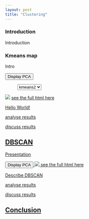 ```yaml
---
layout: post
title: "Clustering"
---
```





### Introduction

Introduction 


### Kmeans map

Intro

<input type="button" onclick="display_pca()" id="pca_button" value="Display PCA">

<figure>
<select onchange="theThingToDoIfItChange()" id="selection">
	  <option value="kmeans2">kmeans2</option>
      <option value="kmeans3">kmeans3</option>
      <option value="kmeans4">kmeans4</option>
      <option value="kmeans5">kmeans5</option>
</select>
</figure>

<img src="{{ site.github.url }}/assets/data/map_ml/kmeans2.png" id="image">
<a href="{{ site.github.url }}/assets/data/map_ml/kmeans2.html" id="map"> see the full html here
<p id="text">Hello World!</p>

<div style="display: none;" id="pca_div">
<img src="{{ site.github.url }}/assets/data/map_ml/PCAA_kmeans2.png" id="pca_image">
</div>




	
analyse results

discuss results


## DBSCAN
Presentation

<input type="button" onclick="display_pca_DBSCAN()" id="pca_button_DBSCAN" value="Display PCA">

<img src="{{ site.github.url }}/assets/data/map_ml/DBSCAN.png" id="image">
<a href="{{ site.github.url }}/assets/data/map_ml/DBSCAN.html" id="map"> see the full html here

<div style="display: none;" id="pca_div_DBSCAN">
<img src="{{ site.github.url }}/assets/data/map_ml/PCAA_DBSCAN.png">
</div>

<p id="text">Describe DBSCAN</p>



analyse results

discuss results



## Conclusion 






<figure>
	<script type="text/javascript">
		function theThingToDoIfItChange() {
			
			let image = document.getElementById("image");
			let map = document.getElementById("map");
			
			let selected = document.getElementById("selection").value;
			
			image.setAttribute("src","{{ site.github.url }}/assets/data/map_ml/"+selected+".png");
			map.setAttribute("href","{{ site.github.url }}/assets/data/map_ml/"+selected+".html");
			document.getElementById("text").innerHTML = dict [selected];
			
			
			let image_pca = document.getElementById("pca_image");
			image_pca.setAttribute("src", "{{ site.github.url }}/assets/data/map_ml/PCAA_"+selected+".png");
			
		};
		
		
		function display_pca() {
		let button = document.getElementById("pca_button");
		let div = document.getElementById("pca_div");
		
		if(button.value == "Display PCA") {
			button.setAttribute("value","Hide PCA");
			div.setAttribute("style","");
			
		}else {
			button.setAttribute("value","Display PCA");
			div.setAttribute("style","display: none;");
		};
		};
		
		function display_pca_DBSCAN() {
		let button = document.getElementById("pca_button_DBSCAN");
		let div = document.getElementById("pca_div_DBSCAN");
		
		if(button.value == "Display PCA") {
			button.setAttribute("value","Hide PCA");
			div.setAttribute("style","");
			
		}else {
			button.setAttribute("value","Display PCA");
			div.setAttribute("style","display: none;");
		};
		};
		
		
		var dict = {
      "kmeans2": "describe kmeans2",
      "kmeans3": "describe kmeans3",
      "kmeans4": "describe kmeans4",
      "kmeans5": "describe kmeans5",
      };
		document.getElementById("text").innerHTML = dict ["map_Economy"];
		
	</script>
</figure>
